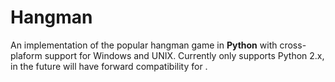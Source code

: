 # Hangman
An implementation of the popular hangman game in **Python** with cross-plaform support for Windows and UNIX.
Currently only supports Python 2.x, in the future will have forward compatibility for .